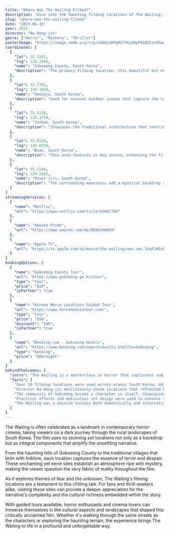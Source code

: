 ```yaml
---
title: "Where Was The Wailing Filmed?"
description: "Dive into the haunting filming locations of The Wailing, where eerie landscapes and traditional villages set the stage for this chilling South Korean masterpiece."
slug: "where-was-the-wailing-filmed"
date: "2023-06-15"
year: 2016
director: "Na Hong-jin"
genre: ["Horror", "Mystery", "Thriller"]
posterImage: "https://image.tmdb.org/t/p/w500/oDPgM27Y6y68pP91AZtznk5wAhm.jpg"
coordinates: [
  { 
    "lat": 35.1587, 
    "lng": 129.2495, 
    "name": "Gokseong County, South Korea", 
    "description": "The primary filming location, this beautiful but eerie countryside plays a central role in the film's haunting atmosphere."
  },
  { 
    "lat": 35.7795, 
    "lng": 129.1869, 
    "name": "Seongju, South Korea", 
    "description": "Used for several outdoor scenes that capture the tension and unease of the narrative."
  },
  { 
    "lat": 35.5228, 
    "lng": 128.3794, 
    "name": "Jinhae, South Korea", 
    "description": "Showcases the traditional architecture that contributes to the film's rural setting."
  },
  { 
    "lat": 35.6530, 
    "lng": 128.0930, 
    "name": "Buan, South Korea", 
    "description": "This area features in key scenes, enhancing the film's sense of isolation and dread."
  },
  { 
    "lat": 35.1549, 
    "lng": 129.2605, 
    "name": "Mount Jiri, South Korea", 
    "description": "The surrounding mountains add a mystical backdrop to the film's intense climax."
  }
]
streamingServices: [
  {
    "name": "Netflix",
    "url": "https://www.netflix.com/title/81001709"
  },
  {
    "name": "Amazon Prime",
    "url": "https://www.amazon.com/dp/B01KS4WQ50"
  },
  {
    "name": "Apple TV",
    "url": "https://tv.apple.com/us/movie/the-wailing/umc.cmc.5sqf2m5zk0b6r33rv52mw4u"
  }
]
bookingOptions: [
  {
    "name": "Gokseong County Tour",
    "url": "https://www.gokseong.go.kr/tour",
    "type": "tour",
    "price": "$20",
    "isPartner": true
  },
  {
    "name": "Korean Movie Locations Guided Tour",
    "url": "https://www.koreanmovietour.com/",
    "type": "tour",
    "price": "$50",
    "discount": "$40",
    "isPartner": true
  },
  {
    "name": "Booking.com - Gokseong Hotels",
    "url": "https://www.booking.com/searchresults.html?ss=Gokseong",
    "type": "booking",
    "price": "$80/night"
  }
]
behindTheScenes: {
  "intro": "The Wailing is a masterclass in horror that captivates audiences with its blend of folklore, supernatural elements, and human emotion. An exploration of fear, paranoia, and the unknown, the film's filming locations enhance the chilling atmosphere that permeates the narrative.",
  "facts": [
    "Over 50 filming locations were used across scenic South Korea, adding authenticity to the film's rural setting.",
    "Director Na Hong-jin meticulously chose locations that reflected both beauty and eeriness, integral to the film's themes.",
    "The community of Gokseong became a character in itself, showcasing local culture and folklore that influenced the story.",
    "Practical effects and meticulous set design were used to enhance the film's unsettling visuals, creating an authentic horror experience.",
    "The Wailing was a massive success both domestically and internationally, hailed for its complex storytelling and atmospheric tension."
  ]
}
---
```


<TheWailingGuide />

The Wailing is often celebrated as a landmark in contemporary horror cinema, taking viewers on a dark journey through the rural landscapes of South Korea. The film uses its stunning set locations not only as a backdrop but as integral components that amplify the unsettling narrative.

From the haunting hills of Gokseong County to the traditional villages that brim with folklore, each location captures the essence of terror and despair. These enchanting yet eerie sites establish an atmosphere ripe with mystery, making the viewer question the very fabric of reality throughout the film.

As it explores themes of fear and the unknown, The Wailing's filming locations are a testament to this chilling tale. For fans and thrill-seekers alike, visiting these sites can provide a deeper appreciation for the narrative's complexity and the cultural richness embedded within the story.

With guided tours available, horror enthusiasts and cinema lovers can immerse themselves in the cultural aspects and landscapes that shaped this critically acclaimed film. Whether it's walking through the same streets as the characters or exploring the haunting terrain, the experience brings The Wailing to life in a profound and unforgettable way.